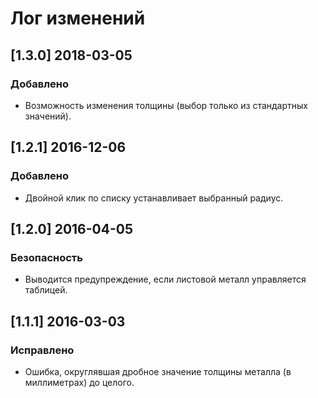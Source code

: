 ﻿# Лог изменений

[//]: # (YYYY-MM-DD)
[//]: # (Added, Changed, Deprecated, Removed, Fixed, Security)
[//]: # (Добавлено, Изменения, Устарело, Удалено, Исправлено, Безопасность)

## [1.3.0] 2018-03-05
### Добавлено
- Возможность изменения толщины (выбор только из стандартных значений).

## [1.2.1] 2016-12-06
### Добавлено
- Двойной клик по списку устанавливает выбранный радиус.

## [1.2.0] 2016-04-05
### Безопасность
- Выводится предупреждение, если листовой металл управляется таблицей.

## [1.1.1] 2016-03-03
### Исправлено
- Ошибка, округлявшая дробное значение толщины металла (в миллиметрах) до целого.
